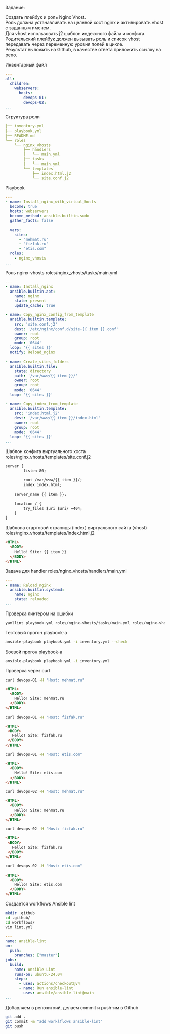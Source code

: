 Задание:

Создать плейбук и роль Nginx Vhost.\
Роль должна устанавливать на целевой хост nginx и активировать vhost c заданным именем.\
Для vhost использовать j2 шаблон индексного файла и конфига.\
Родительский плейбук должен вызывать роль и список vhost передавать через переменную уровня полей в цикле.\
Результат выложить на Github, в качестве ответа приложить ссылку на репо.



Инвентарный файл
```yaml
---
all:
  children:
    webservers:
      hosts:
        devops-01:
        devops-02:
...
```


Структура роли
```yaml
├── inventory.yml
├── playbook.yml
├── README.md
└── roles
    └── nginx_vhosts
        ├── handlers
        │   └── main.yml
        ├── tasks
        │   └── main.yml
        └── templates
            ├── index.html.j2
            └── site.conf.j2
```


Playbook
```yaml
---
- name: Install_nginx_with_virtual_hosts
  become: true
  hosts: webservers
  become_method: ansible.builtin.sudo
  gather_facts: false

  vars:
    sites:
      - "mehmat.ru"
      - "fizfak.ru"
      - "etis.com"
  roles:
    - nginx_vhosts
...
```



Роль  nginx-vhosts
roles/nginx_vhosts/tasks/main.yml
```yaml
---
- name: Install_nginx
  ansible.builtin.apt:
    name: nginx
    state: present
    update_cache: true

- name: Copy_nginx_config_from_template
  ansible.builtin.template:
    src: 'site.conf.j2'
    dest: '/etc/nginx/conf.d/site-{{ item }}.conf'
    owner: root
    group: root
    mode: '0644'
  loop: '{{ sites }}'
  notify: Reload_nginx

- name: Create_sites_folders
  ansible.builtin.file:
    state: directory
    path: '/var/www/{{ item }}/'
    owner: root
    group: root
    mode: '0644'
  loop: '{{ sites }}'

- name: Copy_index_from_template
  ansible.builtin.template:
    src: 'index.html.j2'
    dest: '/var/www/{{ item }}/index.html'
    owner: root
    group: root
    mode: '0644'
  loop: '{{ sites }}'
...
```

Шаблон конфига виртуального хоста
roles/nginx_vhosts/templates/site.conf.j2

```html
server {
        listen 80;
       
        root /var/www/{{ item }}/;
        index index.html;
	
	server_name {{ item }};
	
	location / {
		try_files $uri $uri/ =404;
	}
}
```

Шаблона стартовой страницы (index) виртуального сайта (vhost)
roles/nginx_vhosts/templates/index.html.j2

```html
<HTML>
  <BODY>
    Hello! Site: {{ item }}
  </BODY>
</HTML>
```

Задача для handler
roles/nginx_vhosts/handlers/main.yml
```yaml
---
- name: Reload_nginx
  ansible.builtin.systemd:
    name: nginx
    state: reloaded
...
```


Проверка линтером на ошибки
```bash
yamllint playbook.yml roles/nginx-vhosts/tasks/main.yml roles/nginx-vhosts/handlers/main.yml
```
Тестовый прогон playbook-а
```bash
ansible-playbook playbook.yml -i inventory.yml --check
```
Боевой прогон playbook-а
```bash
ansible-playbook playbook.yml -i inventory.yml
```

Проверка через curl
```bash
curl devops-01 -H "Host: mehmat.ru"
```
```html
<HTML>
  <BODY>
    Hello! Site: mehmat.ru
  </BODY>
</HTML>
```
 ```bash
 curl devops-01 -H "Host: fizfak.ru"
 ```
 ```html
<HTML>
  <BODY>
    Hello! Site: fizfak.ru
  </BODY>
</HTML>
```
 ```bash
 curl devops-01 -H "Host: etis.com"
 ```
```html 
<HTML>
  <BODY>
    Hello! Site: etis.com
  </BODY>
</HTML>
```

```bash
curl devops-02 -H "Host: mehmat.ru"
```
```html
<HTML>
  <BODY>
    Hello! Site: mehmat.ru
  </BODY>
</HTML>
```
 ```bash
 curl devops-02 -H "Host: fizfak.ru"
 ```
 ```html
<HTML>
  <BODY>
    Hello! Site: fizfak.ru
  </BODY>
</HTML>
```
 ```bash
 curl devops-02 -H "Host: etis.com"
 ```
```html 
<HTML>
  <BODY>
    Hello! Site: etis.com
  </BODY>
</HTML>
```


Создается workflows Ansible lint 
```bash
mkdir .github
cd .github/
cd workflows/
vim lint.yml
```

```yaml
---
name: ansible-lint
on:
  push:
    branches: ["master"]
jobs:
  build:
    name: Ansible Lint
    runs-on: ubuntu-24.04
    steps:
      - uses: actions/checkout@v4
      - name: Run ansible-lint
        uses: ansible/ansible-lint@main
...
```
Добавляем в репозитоий, делаем commit и push-им в Github
```bash
git add .
git commit -m "add worklflows ansible-lint"
git push
```

